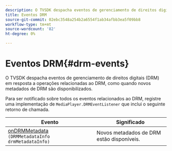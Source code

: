```yaml
---
description: O TVSDK despacha eventos de gerenciamento de direitos digitais (DRM) em resposta a operações relacionadas ao DRM, como quando novos metadados de DRM são disponibilizados.
title: Eventos DRM
source-git-commit: 02ebc3548a254b2a6554f1ab34afbb3ea5f09bb8
workflow-type: tm+mt
source-wordcount: '82'
ht-degree: 0%

---
```


# Eventos DRM{#drm-events}

O TVSDK despacha eventos de gerenciamento de direitos digitais (DRM) em resposta a operações relacionadas ao DRM, como quando novos metadados de DRM são disponibilizados.

Para ser notificado sobre todos os eventos relacionados ao DRM, registre uma implementação de `MediaPlayer.DRMEventListener` que inclui o seguinte retorno de chamada.

| Evento | Significado |
|---|---|
| [onDRMMetadata](https://help.adobe.com/en_US/primetime/api/psdk/javadoc_1.4/com/adobe/mediacore/MediaPlayer.DRMEventListener.html#onDRMMetadata(DRMMetadataInfo)) `(DRMMetadataInfo drmMetadataInfo)` | Novos metadados de DRM estão disponíveis. |
